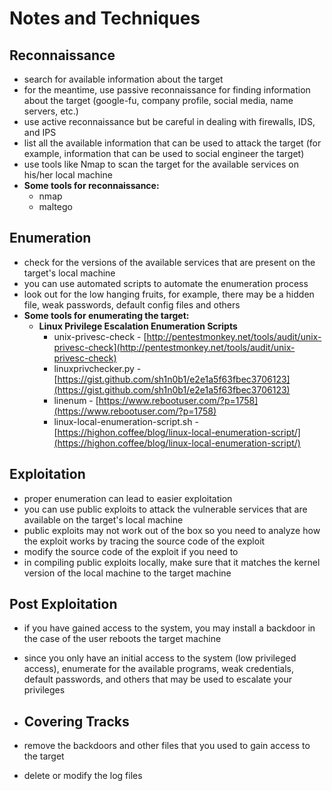 # Notes and Techniques

## Reconnaissance

* search for available information about the target
* for the meantime, use passive reconnaissance for finding information about the target \(google-fu, company profile, social media, name servers, etc.\)
* use active reconnaissance but be careful in dealing with firewalls, IDS, and IPS
* list all the available information that can be used to attack the target \(for example, information that can be used to social engineer the target\)
* use tools like Nmap to scan the target for the available services on his/her local machine
* **Some tools for reconnaissance:**
  * nmap
  * maltego

## Enumeration

* check for the versions of the available services that are present on the target's local machine
* you can use automated scripts to automate the enumeration process
* look out for the low hanging fruits, for example, there may be a hidden file, weak passwords, default config files and others
* **Some tools for enumerating the target:**
  * **Linux Privilege Escalation Enumeration Scripts**
    * unix-privesc-check - [http://pentestmonkey.net/tools/audit/unix-privesc-check](http://pentestmonkey.net/tools/audit/unix-privesc-check)
    * linuxprivchecker.py - [https://gist.github.com/sh1n0b1/e2e1a5f63fbec3706123](https://gist.github.com/sh1n0b1/e2e1a5f63fbec3706123)
    * linenum - [https://www.rebootuser.com/?p=1758](https://www.rebootuser.com/?p=1758)
    * linux-local-enumeration-script.sh - [https://highon.coffee/blog/linux-local-enumeration-script/](https://highon.coffee/blog/linux-local-enumeration-script/)

## Exploitation

* proper enumeration can lead to easier exploitation
* you can use public exploits to attack the vulnerable services that are available on the target's local machine
* public exploits may not work out of the box so you need to analyze how the exploit works by tracing the source code of the exploit
* modify the source code of the exploit if you need to
* in compiling public exploits locally, make sure that it matches the kernel version of the local machine to the target machine

## Post Exploitation

* if you have gained access to the system, you may install a backdoor in the case of the user reboots the target machine
* since you only have an initial access to the system \(low privileged access\), enumerate for the available programs, weak credentials, default passwords, and others that may be used to escalate your privileges
* ## Covering Tracks
* remove the backdoors and other files that you used to gain access to the target

* delete or modify the log files



